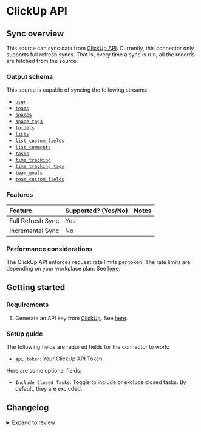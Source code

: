 # ClickUp API

## Sync overview

This source can sync data from [ClickUp API](https://clickup.com/api/). Currently, this connector only supports full refresh syncs. That is, every time a sync is run, all the records are fetched from the source.

### Output schema

This source is capable of syncing the following streams:

- [`user`](https://clickup.com/api/clickupreference/operation/GetAuthorizedUser/)
- [`teams`](https://clickup.com/api/clickupreference/operation/GetAuthorizedTeams/)
- [`spaces`](https://clickup.com/api/clickupreference/operation/GetSpaces/)
- [`space_tags`](https://clickup.com/api/clickupreference/operation/GetSpaceTags/)
- [`folders`](https://clickup.com/api/clickupreference/operation/GetFolders/)
- [`lists`](https://clickup.com/api/clickupreference/operation/GetLists/)
- [`list_custom_fields`](https://clickup.com/api/clickupreference/operation/GetAccessibleCustomFields/)
- [`list_comments`](https://clickup.com/api/clickupreference/operation/GetAccessibleCustomFields/)
- [`tasks`](https://clickup.com/api/clickupreference/operation/GetTasks)
- [`time_tracking`](https://clickup.com/api/clickupreference/operation/Gettrackedtime/)
- [`time_tracking_tags`](https://clickup.com/api/clickupreference/operation/Getalltagsfromtimeentries/)
- [`team_goals`](https://clickup.com/api/clickupreference/operation/GetGoals/)
- [`team_custom_fields`](https://clickup.com/api/clickupreference/operation/getTeamAvailableFields/)


### Features

| Feature           | Supported? \(Yes/No\) | Notes |
| :---------------- | :-------------------- | :---- |
| Full Refresh Sync | Yes                   |       |
| Incremental Sync  | No                    |       |

### Performance considerations

The ClickUp API enforces request rate limits per token. The rate limits are depending on your workplace plan. See [here](https://clickup.com/api/developer-portal/rate-limits/).

## Getting started

### Requirements

1. Generate an API key from [ClickUp](https://clickup.com/). See [here](https://clickup.com/api/developer-portal/authentication/#generate-your-personal-api-token).

### Setup guide

The following fields are required fields for the connector to work:

- `api_token`: Your ClickUp API Token.

Here are some optional fields:

- `Include Closed Tasks`: Toggle to include or exclude closed tasks. By default, they are excluded.

## Changelog

<details>
  <summary>Expand to review</summary>

| Version | Date       | Pull Request                                             | Subject                           |
| :------ | :--------- | :------------------------------------------------------- | :-------------------------------- |
| 0.3.0 | 2024-08-19 | [44430](https://github.com/airbytehq/airbyte/pull/44430) | Refactor connector to manifest-only format |
| 0.2.0 | 2024-08-19 | [44180](https://github.com/airbytehq/airbyte/pull/44180) | Add `time_tracking`, `time_tracking_tags`, `team_goals`, `space_tags`, `team_custom_fields`, `list_custom_fields`, `list_comments`, Parent ids passed from responses, Add error handlers |
| 0.1.13 | 2024-08-17 | [44237](https://github.com/airbytehq/airbyte/pull/44237) | Update dependencies |
| 0.1.12 | 2024-08-12 | [43844](https://github.com/airbytehq/airbyte/pull/43844) | Update dependencies |
| 0.1.11 | 2024-08-10 | [43065](https://github.com/airbytehq/airbyte/pull/43065) | Update dependencies |
| 0.1.10 | 2024-07-27 | [42647](https://github.com/airbytehq/airbyte/pull/42647) | Update dependencies |
| 0.1.9 | 2024-07-20 | [41927](https://github.com/airbytehq/airbyte/pull/41927) | Update dependencies |
| 0.1.8 | 2024-07-15 | [38344](https://github.com/airbytehq/airbyte/pull/38344) | Make connector compatible with builder |
| 0.1.7 | 2024-07-10 | [41397](https://github.com/airbytehq/airbyte/pull/41397) | Update dependencies |
| 0.1.6 | 2024-07-09 | [41301](https://github.com/airbytehq/airbyte/pull/41301) | Update dependencies |
| 0.1.5 | 2024-07-06 | [40936](https://github.com/airbytehq/airbyte/pull/40936) | Update dependencies |
| 0.1.4 | 2024-06-25 | [40478](https://github.com/airbytehq/airbyte/pull/40478) | Update dependencies |
| 0.1.3 | 2024-06-22 | [40061](https://github.com/airbytehq/airbyte/pull/40061) | Update dependencies |
| 0.1.2 | 2024-05-21 | [38501](https://github.com/airbytehq/airbyte/pull/38501) | [autopull] base image + poetry + up_to_date |
| 0.1.1 | 2023-02-10 | [23951](https://github.com/airbytehq/airbyte/pull/23951) | Add optional include Closed Tasks |
| 0.1.0 | 2022-11-07 | [17770](https://github.com/airbytehq/airbyte/pull/17770) | New source |

</details>
